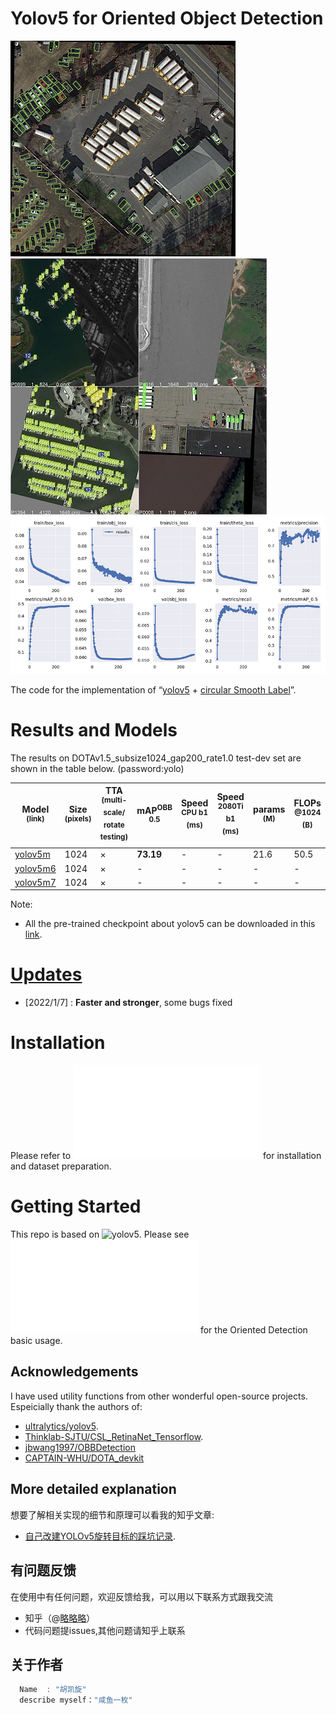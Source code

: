 # Yolov5 for Oriented Object Detection
![图片](./docs/detection.png)
![train_batch0.jpg](./docs/train_batch6.jpg)
![results.png](./docs/results.png)

The code for the implementation of “[yolov5](https://github.com/ultralytics/yolov5) + [circular Smooth Label](https://arxiv.org/abs/2003.05597v2)”. 

# Results and Models
The results on DOTAv1.5_subsize1024_gap200_rate1.0 test-dev set are shown in the table below. (password:yolo)

 |Model<br><sup>(link) |Size<br><sup>(pixels) | TTA<br><sup>(multi-scale/<br>rotate testing) | mAP<sup>OBB<br>0.5 | Speed<br><sup>CPU b1<br>(ms)|Speed<br><sup>2080Ti b1<br>(ms) |params<br><sup>(M) |FLOPs<br><sup>@1024 (B) 
 | ----                                                       | ---  | ---   | ---      | ---   | ---   | ---   | ---   
 |[yolov5m](https://pan.baidu.com/s/17e5cqExBTPxyGmndbL9gwQ)  |1024  | ×     |**73.19** |-      |-      |21.6   |50.5   
 |[yolov5m6]()                                                |1024  | ×     |-         |-      |-      |-      | -     
 |[yolov5m7]()                                                |1024  | ×     |-         |-      |-      |-      | -     
 
Note: 
* All the pre-trained checkpoint about yolov5 can be downloaded in this [link](https://github.com/ultralytics/yolov5/releases/tag/v6.0).
 
# [Updates](./docs/ChangeLog.md)
- [2022/1/7] : **Faster and stronger**, some bugs fixed


# Installation
Please refer to ![install.md](./docs/install.md) for installation and dataset preparation.


# Getting Started 
This repo is based on ![yolov5](https://github.com/ultralytics/yolov5). 
Please see ![GetStart.md](./docs/GetStart.md) for the Oriented Detection basic usage.

 
##  Acknowledgements
I have used utility functions from other wonderful open-source projects. Espeicially thank the authors of:

* [ultralytics/yolov5](https://github.com/ultralytics/yolov5).
* [Thinklab-SJTU/CSL_RetinaNet_Tensorflow](https://github.com/Thinklab-SJTU/CSL_RetinaNet_Tensorflow).
* [jbwang1997/OBBDetection](https://github.com/jbwang1997/OBBDetection)
* [CAPTAIN-WHU/DOTA_devkit](https://github.com/CAPTAIN-WHU/DOTA_devkit)


## More detailed explanation
想要了解相关实现的细节和原理可以看我的知乎文章:   

* [自己改建YOLOv5旋转目标的踩坑记录](https://www.zhihu.com/column/c_1358464959123390464).

## 有问题反馈
在使用中有任何问题，欢迎反馈给我，可以用以下联系方式跟我交流

* 知乎（@[略略略](https://www.zhihu.com/people/lue-lue-lue-3-92-86)）
* 代码问题提issues,其他问题请知乎上联系

## 关于作者

```javascript
  Name  : "胡凯旋"
  describe myself："咸鱼一枚"

